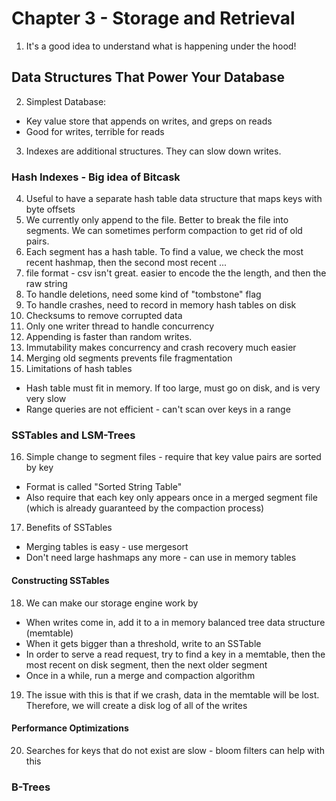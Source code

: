 # Chapter 3 - Storage and Retrieval
1. It's a good idea to understand what is happening under the hood!

## Data Structures That Power Your Database
2. Simplest Database: 
* Key value store that appends on writes, and greps on reads
* Good for writes, terrible for reads
3. Indexes are additional structures. They can slow down writes.

### Hash Indexes - Big idea of Bitcask
4. Useful to have a separate hash table data structure that maps keys with byte offsets
5. We currently only append to the file. Better to break the file into segments. We can sometimes perform compaction to get rid of old pairs. 
6. Each segment has a hash table. To find a value, we check the most recent hashmap, then the second most recent ...
7. file format - csv isn't great. easier to encode the the length, and then the raw string
8. To handle deletions, need some kind of "tombstone" flag
9. To handle crashes, need to record in memory hash tables on disk
10. Checksums to remove corrupted data
11. Only one writer thread to handle concurrency
12. Appending is faster than random writes. 
13. Immutability makes concurrency and crash recovery much easier
14. Merging old segments prevents file fragmentation
15. Limitations of hash tables
* Hash table must fit in memory. If too large, must go on disk, and is very very slow
* Range queries are not efficient - can't scan over keys in a range

### SSTables and LSM-Trees
16. Simple change to segment files - require that key value pairs are sorted by key 
* Format is called "Sorted String Table"
* Also require that each key only appears once in a merged segment file (which is already guaranteed by the compaction process)
17. Benefits of SSTables
* Merging tables is easy - use mergesort
* Don't need large hashmaps any more - can use in memory tables

#### Constructing SSTables
18. We can make our storage engine work by
* When writes come in, add it to a in memory balanced tree data structure (memtable)
* When it gets bigger than a threshold, write to an SSTable
* In order to serve a read request, try to find a key in a memtable, then the most recent on disk segment, then the next older segment
* Once in a while, run a merge and compaction algorithm

19. The issue with this is that if we crash, data in the memtable will be lost. Therefore, we will create a disk log of all of the writes

#### Performance Optimizations
20. Searches for keys that do not exist are slow - bloom filters can help with this 

### B-Trees

